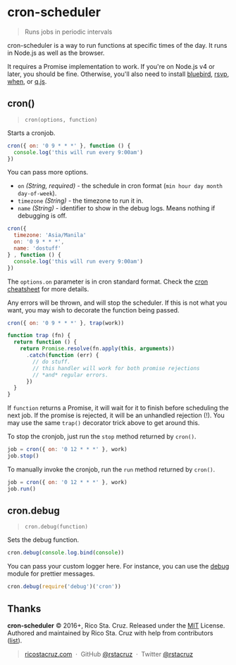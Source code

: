 # cron-scheduler

> Runs jobs in periodic intervals

cron-scheduler is a way to run functions at specific times of the day. It runs
in Node.js as well as the browser.

It requires a Promise implementation to work. If you're on Node.js v4 or
later, you should be fine. Otherwise, you'll also need to install
[bluebird][], [rsvp][], [when][], or [q.js][].

[bluebird]: https://github.com/petkaantonov/bluebird
[rsvp]: https://www.npmjs.com/package/rsvp
[q.js]: https://github.com/kriskowal/q
[when]: https://github.com/cujojs/when

## cron()
> `cron(options, function)`

Starts a cronjob.

```js
cron({ on: '0 9 * * *' }, function () {
  console.log('this will run every 9:00am')
})
```

You can pass more options.

- `on` *(String, required)* - the schedule in cron format (`min hour day
  month day-of-week`).
- `timezone` *(String)* - the timezone to run it in.
- `name` *(String)* - identifier to show in the debug logs. Means nothing
  if debugging is off.

```js
cron({
  timezone: 'Asia/Manila'
  on: '0 9 * * *',
  name: 'dostuff'
} , function () {
  console.log('this will run every 9:00am')
})
```

The `options.on` parameter is in cron standard format. Check the [cron
cheatsheet](http://ricostacruz.com/cheatsheets/cron.html) for more details.

Any errors will be thrown, and will stop the scheduler. If this is not
what you want, you may wish to decorate the function being passed.

```js
cron({ on: '0 9 * * *' }, trap(work))

function trap (fn) {
  return function () {
    return Promise.resolve(fn.apply(this, arguments))
      .catch(function (err) {
        // do stuff.
        // this handler will work for both promise rejections
        // *and* regular errors.
      })
  }
}
```

If `function` returns a Promise, it will wait for it to finish before
scheduling the next job. If the promise is rejected, it will be an unhandled
rejection (!). You may use the same `trap()` decorator trick above to get
around this.

To stop the cronjob, just run the `stop` method returned by `cron()`.

```js
job = cron({ on: '0 12 * * *' }, work)
job.stop()
```

To manually invoke the cronjob, run the `run` method returned  by `cron()`.

```js
job = cron({ on: '0 12 * * *' }, work)
job.run()
```

## cron.debug

> `cron.debug(function)`

Sets the debug function.

```js
cron.debug(console.log.bind(console))
```

You can pass your custom logger here. For instance, you can use the [debug][]
module for prettier messages.

```js
cron.debug(require('debug')('cron'))
```

[debug]: https://www.npmjs.com/package/debug

## Thanks

**cron-scheduler** © 2016+, Rico Sta. Cruz. Released under the [MIT] License.<br>
Authored and maintained by Rico Sta. Cruz with help from contributors ([list][contributors]).

> [ricostacruz.com](http://ricostacruz.com) &nbsp;&middot;&nbsp;
> GitHub [@rstacruz](https://github.com/rstacruz) &nbsp;&middot;&nbsp;
> Twitter [@rstacruz](https://twitter.com/rstacruz)

[MIT]: http://mit-license.org/
[contributors]: http://github.com/rstacruz/cron-scheduler/contributors
